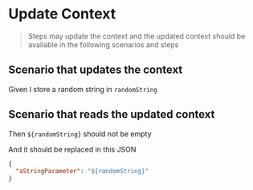 # Update Context

> Steps may update the context and the updated context should be available in
> the following scenarios and steps

## Scenario that updates the context

Given I store a random string in `randomString`

## Scenario that reads the updated context

Then `${randomString}` should not be empty

And it should be replaced in this JSON

```json
{
  "aStringParameter": "${randomString}"
}
```
